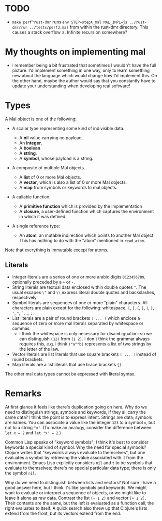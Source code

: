 TODO
====

* `make perf^rust-dmr` runs `env STEP=stepA_mal MAL_IMPL=js ../rust-dmr/run ../tests/perf3.mal` from within the rust-dmr directory.
This causes a stack overflow :(. Infinite recursion somewhere?


My thoughts on implementing mal
===============================

* I remember being a bit frustrated that sometimes I wouldn't have the full picture. I'd implement something in one way, only to learn something new about the language which would change how I'd implement this. On the other hand, maybe the author would say that you constantly have to update your understanding when developing real software!


Types
=====

A Mal object is one of the following:

* A scalar type representing some kind of indivisible data.
    - A **nil** value carrying no payload. 
    - An **integer**.
    - A **boolean**.
    - A **string**.
    - A **symbol**, whose payload is a string.

* A composite of multiple Mal objects. 
    - A **list** of 0 or more Mal objects.
    - A **vector**, which is also a list of 0 or more Mal objects.
    - A **map** from symbols or keywords to mal objects.

* A callable function. 
    - A **primitive function** which is provided by the implementation
    - A **closure**, a user-defined function which captures the environment in which it was defined
    
* A single reference type:
    - An **atom**, an mutable indirection which points to another Mal object. This has nothing to do with the "atom" mentioned in `read_atom`.

Note that everything is immutable except for atoms.

Literals
--------

* Integer literals are a series of one or more arabic digits `0123456789`, optionally preceded by a `+` or `-`.
* String literals are textual data enclosed within double quotes `"`. The usual escapes `\"` and `\\` express literal double quotes and backslashes, respectively.
* Symbol literals are sequences of one or more "plain" characters. All characters are plain except for the following: whitespace, `[`, `]`, `{`, `}`, `(`, `)`, `'`, `"`, `` ` ``, `,`, `;`.
* List literals are a pair of round brackets `( ... )` which enclose a sequence of zero or more mal literals separated by whitespace or commas.
    - I think the whitespace is only necessary for disambiguation: so we can distinguish `(12)` from `(1 2)`. I don't think the grammar always requires this, e.g. I think `("a""b)` represents a list of two strings by the letter of the law.
* Vector literals are list literals that use square brackets `[ ... ]` instead of round brackets.
* Map literals are a list literals that use brace brackets `{}`.

The other mal data types cannot be expressed with literal syntax.

Remarks
=======

At first glance it feels like there's duplication going on here. Why do we need to distinguish strings, symbols and keywords, if they all carry the same data? I think the point is to express intent. Strings are data; symbols are names. You can associate a value like the integer `123` to a symbol `x`, but not to a string `"x"`. (To make an analogy, consider the difference between `let x = 2` and `let "x" = 2`.)

Common Lisp speaks of "keyword symbols"; I think it's best to consider keywords a special kind of symbol. Why the need for special symbols? Clojure writes that "keywords always evaluate to themselves", but one evaluates a symbol by retrieving the value associated with it from the environment. Emacs Lisp explicitly considers `nil` and `t` to be symbols that evaluate to themselves; there's no special particular data type; there is only the symbol `nil`.

Why do we need to distinguish between lists and vectors? Not sure I have a good answer here, but I think it's like symbols and keywords. We might want to evaluate or interpret a sequence of objects, or we might like to leave it alone as raw data. Contrast the list `(+ 1 2)` and vector `[+ 1 2]`. Their contents are the same, but the left is evaluated as a function call; the right evaluates to itself. A quick search also threw up that Clojure's lists extend from the front, but its vectors extend from the end.
